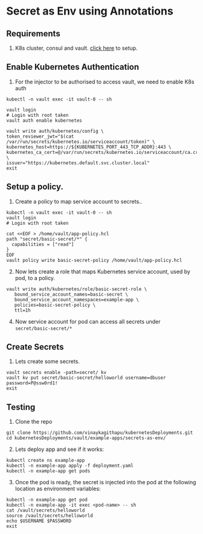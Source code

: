 # Secret as Env using Annotations

## Requirements
1. K8s cluster, consul and vault. [click here](../../helm/README.md) to setup.

## Enable Kubernetes Authentication
1. For the injector to be authorised to access vault, we need to enable K8s auth
```shell
kubectl -n vault exec -it vault-0 -- sh 

vault login
# Login with root taken
vault auth enable kubernetes

vault write auth/kubernetes/config \
token_reviewer_jwt="$(cat /var/run/secrets/kubernetes.io/serviceaccount/token)" \
kubernetes_host=https://${KUBERNETES_PORT_443_TCP_ADDR}:443 \
kubernetes_ca_cert=@/var/run/secrets/kubernetes.io/serviceaccount/ca.crt \
issuer="https://kubernetes.default.svc.cluster.local"
exit
```
## Setup a policy.
1. Create a policy to map service account to secrets..
```shell
kubectl -n vault exec -it vault-0 -- sh 
vault login
# Login with root taken

cat <<EOF > /home/vault/app-policy.hcl
path "secret/basic-secret/*" {
  capabilities = ["read"]
}
EOF
vault policy write basic-secret-policy /home/vault/app-policy.hcl
```
2. Now lets create a role that maps Kubernetes service account, used by pod, to a policy.
```shell
vault write auth/kubernetes/role/basic-secret-role \
   bound_service_account_names=basic-secret \
   bound_service_account_namespaces=example-app \
   policies=basic-secret-policy \
   ttl=1h
```
4. Now service account for pod can access all secrets under `secret/basic-secret/*`

## Create Secrets
1. Lets create some secrets.
```shell
vault secrets enable -path=secret/ kv
vault kv put secret/basic-secret/helloworld username=dbuser password=P@ssw0rd1!
exit
```

## Testing
1. Clone the repo
```shell
git clone https://github.com/vinaykagithapu/kubernetesDeployments.git
cd kubernetesDeployments/vault/example-apps/secrets-as-env/
```
2. Lets deploy app and see if it works:
```shell
kubectl create ns example-app
kubectl -n example-app apply -f deployment.yaml
kubectl -n example-app get pods
```
3. Once the pod is ready, the secret is injected into the pod at the following location as environment variables:
```shell
kubectl -n example-app get pod
kubectl -n example-app -it exec <pod-name> -- sh
cat /vault/secrets/helloworld
source /vault/secrets/helloworld
echo $USERNAME $PASSWORD
exit
```